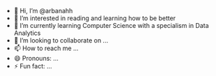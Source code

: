 - 👋 Hi, I’m @arbanahh
- 👀 I’m interested in reading and learning how to be better
- 🌱 I’m currently learning Computer Science with a specialism in Data Analytics
- 💞️ I’m looking to collaborate on ...
- 📫 How to reach me ...
- 😄 Pronouns: ...
- ⚡ Fun fact: ...

<!---
arbanahh/arbanahh is a ✨ special ✨ repository because its `README.md` (this file) appears on your GitHub profile.
You can click the Preview link to take a look at your changes.
--->
